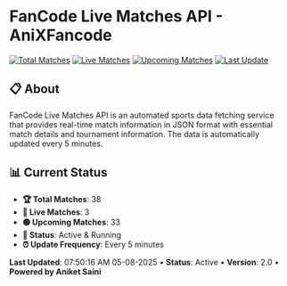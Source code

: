 # FanCode Live Matches API - AniXFancode

[![Total Matches](https://img.shields.io/badge/Total%20Matches-38-blue)](https://github.com/AniketSainiOp/AniXFancode)
[![Live Matches](https://img.shields.io/badge/Live%20Matches-3-red)](https://github.com/AniketSainiOp/AniXFancode)
[![Upcoming Matches](https://img.shields.io/badge/Upcoming%20Matches-33-green)](https://github.com/AniketSainiOp/AniXFancode)
[![Last Update](https://img.shields.io/badge/Last%20Update-07%3A50%3A16%20AM%2005-08-2025-orange)](https://github.com/AniketSainiOp/AniXFancode)

## 📋 About

FanCode Live Matches API is an automated sports data fetching service that provides real-time match information in JSON format with essential match details and tournament information. The data is automatically updated every 5 minutes.

## 📊 Current Status

- **🏆 Total Matches**: 38
- **🔴 Live Matches**: 3
- **🟢 Upcoming Matches**: 33
- **📡 Status**: Active & Running
- **⏰ Update Frequency**: Every 5 minutes

**Last Updated**: 07:50:16 AM 05-08-2025 • **Status**: Active • **Version**: 2.0 • **Powered by Aniket Saini**
